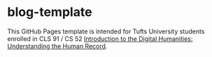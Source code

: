 # blog-template

This GitHub Pages template is intended for Tufts University students 
enrolled in CLS 91 / CS 52 [Introduction to the Digital Humanities: 
Understanding the Human Record](https://github.com/gregorycrane/DHFall2021).
